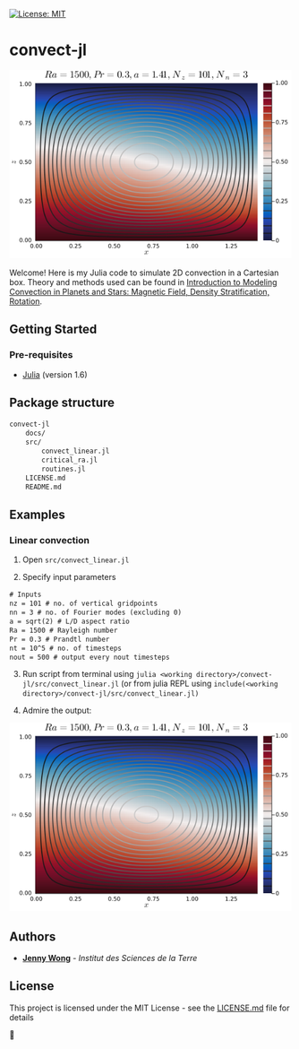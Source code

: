 [![License: MIT](https://img.shields.io/badge/License-MIT-yellow.svg)](https://opensource.org/licenses/MIT)

# convect-jl

![](docs/figures/linear.png)

Welcome! Here is my Julia code to simulate 2D convection in a Cartesian box. Theory and methods used can be found in [Introduction to Modeling Convection in Planets and Stars: Magnetic Field, Density Stratification, Rotation](https://press.princeton.edu/books/hardcover/9780691141725/introduction-to-modeling-convection-in-planets-and-stars). 

## Getting Started

### Pre-requisites
- [Julia](https://julialang.org/) (version 1.6)

## Package structure
```
convect-jl
    docs/
    src/
        convect_linear.jl
        critical_ra.jl
        routines.jl
    LICENSE.md
    README.md
```

## Examples

### Linear convection

1. Open `src/convect_linear.jl`

2. Specify input parameters
   
```
# Inputs
nz = 101 # no. of vertical gridpoints
nn = 3 # no. of Fourier modes (excluding 0)
a = sqrt(2) # L/D aspect ratio
Ra = 1500 # Rayleigh number
Pr = 0.3 # Prandtl number
nt = 10^5 # no. of timesteps
nout = 500 # output every nout timesteps
```
3. Run script from terminal using `julia <working directory>/convect-jl/src/convect_linear.jl` (or from julia REPL using `include(<working directory>/convect-jl/src/convect_linear.jl)`

4. Admire the output:

![](docs/figures/linear.png)

## Authors

* [**Jenny Wong**](https://jnywong.netlify.app/) - *Institut des Sciences de la Terre*
  

## License

This project is licensed under the MIT License - see the [LICENSE.md](LICENSE.md) file for details

:tada: